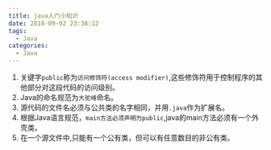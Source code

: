```yaml
---
title: java入门小知识
date: 2018-09-02 23:38:12
tags:
  - Java
categories:
  - Java
---
```


1. 关键字`public`称为`访问修饰符(access modifier)`,这些修饰符用于控制程序的其他部分对这段代码的访问级别。
2. Java的命名规范为`大驼峰`命名。
3. 源代码的文件名必须与公共类的名字相同，并用`.java`作为扩展名。
4. 根据Java语言规范，`main方法必须声明为public`,java的main方法必须有一个外壳类。
5. 在一个源文件中,只能有一个公有类，但可以有任意数目的非公有类。

<!-- more -->
